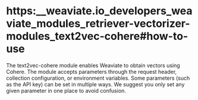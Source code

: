 # https:\_\_weaviate.io_developers_weaviate_modules_retriever-vectorizer-modules_text2vec-cohere#how-to-use

The text2vec-cohere module enables Weaviate to obtain vectors using Cohere. The module accepts parameters through the request header, collection configuration, or environment variables. Some parameters (such as the API key) can be set in multiple ways. We suggest you only set any given parameter in one place to avoid confusion.

